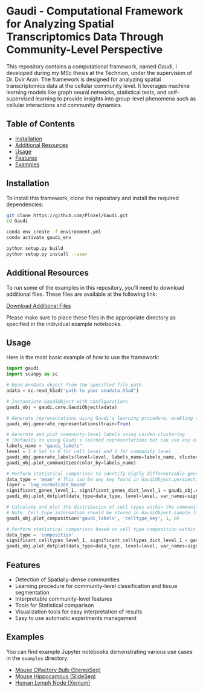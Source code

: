 # Gaudi - Computational Framework for Analyzing Spatial Transcriptomics Data Through Community-Level Perspective

This repository contains a computational framework, named Gaudi, I developed during my MSc thesis at the Technion, under the supervision of Dr. Dvir Aran.
The framework is designed for analyzing spatial transcriptomics data at the cellular community level. 
It leverages machine learning models like graph neural networks, statistical tests, and self-supervised learning to provide insights into group-level phenomena such as cellular interactions and community dynamics.


## Table of Contents
- [Installation](#installation)
- [Additional Resources](#additional-resources)
- [Usage](#usage)
- [Features](#features)
- [Examples](#examples)


## Installation
To install this framework, clone the repository and install the required dependencies:

```bash
git clone https://github.com/Plozel/Gaudi.git
cd Gaudi

conda env create -f environment.yml
conda activate gaudi_env

python setup.py build
python setup.py install --user
```


## Additional Resources

To run some of the examples in this repository, you'll need to download additional files. These files are available at the following link:

[Download Additional Files](https://drive.google.com/drive/folders/1zo4JjzSbUj5nFiKJxB_EiXIM8MOXsKFT?usp=sharing)

Please make sure to place these files in the appropriate directory as specified in the individual example notebooks.


## Usage
Here is the most basic example of how to use the framework:

```python
import gaudi
import scanpy as sc

# Read AnnData object from the specified file path
adata = sc.read_h5ad("path to your anndata.h5ad")

# Instantiate GaudiObject with configurations
gaudi_obj = gaudi.core.GaudiObject(adata)

# Generate representations using Gaudi's learning procedure, enabling training mode
gaudi_obj.generate_representations(train=True)

# Generate and plot community-level labels using Leiden clustering 
# (Defaults to using Gaudi's learned representations but can use any other specified group of features)
labels_name = "gaudi_labels"
level = 1 # Set to 0 for cell level and 1 for community level
gaudi_obj.generate_labels(level=level, labels_name=labels_name, clustering_method='leiden', n_neighbors=250, resolution=0.5)
gaudi_obj.plot_communities(color_by=labels_name)

# Perform statistical comparison to identify highly differentiable genes between communities based on their mean gene expression
data_type = 'mean' # This can be any key found in GaudiObject.perspectives
layer = 'log_normalized_based'
significant_genes_level_1, significant_genes_dict_level_1 = gaudi_obj.compare(level=level, groupby=labels_name, data_type=data_type)
gaudi_obj.plot_dotplot(data_type=data_type, level=level, var_names=significant_genes_dict_level_1, layer=layer, groupby=labels_name)

# Calculate and plot the distribution of cell types within the community classes
# Note: Cell type information should be stored in GaudiObject.sample.labels[0]['celltype_key']
gaudi_obj.plot_composition('gaudi_labels', 'celltype_key', 1, 0)

# Perform statistical comparison based on cell type composition within communities
data_type = 'composition'
significant_celltypes_level_1, significant_celltypes_dict_level_1 = gaudi_obj.compare(level=level, groupby=labels_name, data_type=data_type)
gaudi_obj.plot_dotplot(data_type=data_type, level=level, var_names=significant_celltypes_dict_level_1, groupby=labels_name)
```


## Features
- Detection of Spatially-dense communities
- Learning procedure for community-level classification and tissue segmentation
- Interpretable community-level features
- Tools for Statistical comparison
- Visualization tools for easy interpretation of results
- Easy to use automatic experiments management


## Examples
You can find example Jupyter notebooks demonstrating various use cases in the `examples` directory:

- [Mouse Olfactory Bulb (StereoSeq)](examples/mouse_olfactory_bulb/mouse_olfactory_bulb.ipynb)
- [Mouse Hippocampus (SlideSeq)](examples/mouse_hippocampus/mouse_hippocampus.ipynb)
- [Human Lymph Node (Xenium)](examples/lymph_node/lymph_node.ipynb)

